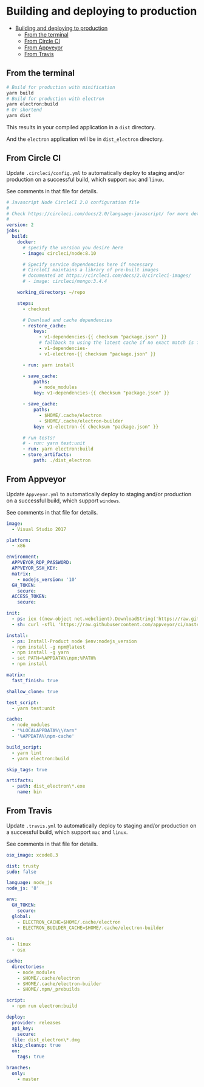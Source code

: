 # Building and deploying to production

- [Building and deploying to production](#building-and-deploying-to-production)
  - [From the terminal](#from-the-terminal)
  - [From Circle CI](#from-circle-ci)
  - [From Appveyor](#from-appveyor)
  - [From Travis](#from-travis)

## From the terminal

```bash
# Build for production with minification
yarn build
# Build for production with electron
yarn electron:build
# Or shortend
yarn dist
```

This results in your compiled application in a `dist` directory.

And the `electron` application will be in `dist_electron` directory.

## From Circle CI

Update `.circleci/config.yml` to automatically deploy to staging and/or
production on a successful build, which support `mac` and `linux`.

See comments in that file for details.

```yml
# Javascript Node CircleCI 2.0 configuration file
#
# Check https://circleci.com/docs/2.0/language-javascript/ for more details
#
version: 2
jobs:
  build:
    docker:
      # specify the version you desire here
      - image: circleci/node:8.10

      # Specify service dependencies here if necessary
      # CircleCI maintains a library of pre-built images
      # documented at https://circleci.com/docs/2.0/circleci-images/
      # - image: circleci/mongo:3.4.4

    working_directory: ~/repo

    steps:
      - checkout

      # Download and cache dependencies
      - restore_cache:
          keys:
            - v1-dependencies-{{ checksum "package.json" }}
            # fallback to using the latest cache if no exact match is found
            - v1-dependencies-
            - v1-electron-{{ checksum "package.json" }}

      - run: yarn install

      - save_cache:
          paths:
            - node_modules
          key: v1-dependencies-{{ checksum "package.json" }}

      - save_cache:
          paths:
            - $HOME/.cache/electron
            - $HOME/.cache/electron-builder
          key: v1-electron-{{ checksum "package.json" }}

      # run tests!
      # - run: yarn test:unit
      - run: yarn electron:build
      - store_artifacts:
          path: ./dist_electron
```

## From Appveyor

Update `Appveyor.yml` to automatically deploy to staging and/or production on a
successful build, which support `windows`.

See comments in that file for details.

```yml
image:
  - Visual Studio 2017

platform:
  - x86

environment:
  APPVEYOR_RDP_PASSWORD:
  APPVEYOR_SSH_KEY:
  matrix:
    - nodejs_version: '10'
  GH_TOKEN:
    secure:
  ACCESS_TOKEN:
    secure:

init:
  - ps: iex ((new-object net.webclient).DownloadString('https://raw.githubusercontent.com/appveyor/ci/master/scripts/enable-rdp.ps1'))
  - sh: curl -sflL 'https://raw.githubusercontent.com/appveyor/ci/master/scripts/enable-ssh.sh' | bash -e -

install:
  - ps: Install-Product node $env:nodejs_version
  - npm install -g npm@latest
  - npm install -g yarn
  - set PATH=%APPDATA%\npm;%PATH%
  - npm install

matrix:
  fast_finish: true

shallow_clone: true

test_script:
  - yarn test:unit

cache:
  - node_modules
  - "%LOCALAPPDATA%\\Yarn"
  - '%APPDATA%\npm-cache'

build_script:
  - yarn lint
  - yarn electron:build

skip_tags: true

artifacts:
  - path: dist_electron\*.exe
    name: bin
```

## From Travis

Update `.travis.yml` to automatically deploy to staging and/or production on a
successful build, which support `mac` and `linux`.

See comments in that file for details.

```yml
osx_image: xcode8.3

dist: trusty
sudo: false

language: node_js
node_js: '8'

env:
  GH_TOKEN:
    secure:
  global:
    - ELECTRON_CACHE=$HOME/.cache/electron
    - ELECTRON_BUILDER_CACHE=$HOME/.cache/electron-builder

os:
  - linux
  - osx

cache:
  directories:
    - node_modules
    - $HOME/.cache/electron
    - $HOME/.cache/electron-builder
    - $HOME/.npm/_prebuilds

script:
  - npm run electron:build

deploy:
  provider: releases
  api_key:
    secure:
  file: dist_electron\*.dmg
  skip_cleanup: true
  on:
    tags: true

branches:
  only:
    - master
```
